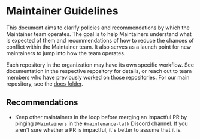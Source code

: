 # Maintainer Guidelines

This document aims to clarify policies and recommendations by which the Maintainer team operates. The goal is to help Maintainers understand what is expected of them and recommendations of how to reduce the chances of conflict within the Maintainer team. It also serves as a launch point for new maintainers to jump into how the team operates.

Each repository in the organization may have its own specific workflow. See documentation in the respective repository for details, or reach out to team members who have previously worked on those repositories. For our main repository, see the [docs folder](https://github.com/neoforged/NeoForge/tree/1.21.x/docs).

## Recommendations

- Keep other maintainers in the loop before merging an impactful PR by pinging `@Maintainers` in the `#maintenance-talk` Discord channel. If you aren't sure whether a PR is impactful, it's better to assume that it is.

